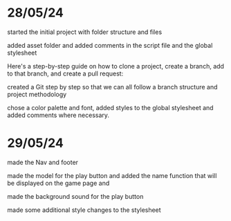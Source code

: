 # 28/05/24

started the initial project with folder structure and files

added asset folder and added comments in the script file and the global stylesheet

Here's a step-by-step guide on how to clone a project, create a branch, add to that branch, and create a pull request:

created a Git step by step so that we can all follow a branch structure and project methodology

chose a color palette and font, added styles to the global stylesheet and added comments where necessary.

# 29/05/24

made the Nav and footer

made the model for the play button and added the name function that will be displayed on the game page and

made the background sound for the play button

made some additional style changes to the stylesheet
